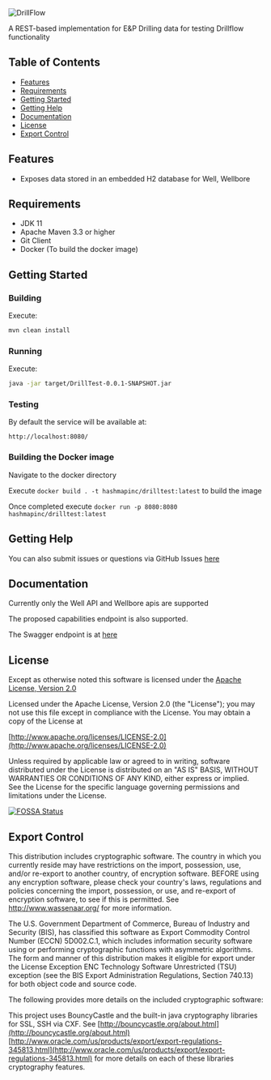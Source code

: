 <img src="https://s3.us-east-2.amazonaws.com/hm-witsml-server/drillFlowLogo.png" alt="DrillFlow"/>

A REST-based implementation for E&P Drilling data for testing Drillflow functionality

## Table of Contents
-   [Features](#features)
-   [Requirements](#requirements)
-   [Getting Started](#getting-started)
-   [Getting Help](#getting-help)
-   [Documentation](#documentation)
-   [License](#license)
-   [Export Control](#export-control)

## Features

-   Exposes data stored in an embedded H2 database for Well, Wellbore

## Requirements

-   JDK 11 
-   Apache Maven 3.3 or higher
-   Git Client
-   Docker (To build the docker image)

## Getting Started

### Building

Execute:

```bash
mvn clean install
```

### Running

Execute:

```bash
java -jar target/DrillTest-0.0.1-SNAPSHOT.jar
```

### Testing

By default the service will be available at:

`http://localhost:8080/`

### Building the Docker image

Navigate to the docker directory

Execute `docker build . -t hashmapinc/drilltest:latest` to build the image

Once completed execute `docker run -p 8080:8080 hashmapinc/drilltest:latest` 

## Getting Help
You can also submit issues or questions via GitHub Issues [here](https://github.com/hashmapinc/DrillTest/issues)

## Documentation

Currently only the Well API and Wellbore apis are supported

The proposed capabilities endpoint is also supported.

The Swagger endpoint is at [here](http://localhost:8080/swagger-ui.html)

## License

Except as otherwise noted this software is licensed under the
[Apache License, Version 2.0](http://www.apache.org/licenses/LICENSE-2.0.html)

Licensed under the Apache License, Version 2.0 (the "License");
you may not use this file except in compliance with the License.
You may obtain a copy of the License at

  [http://www.apache.org/licenses/LICENSE-2.0](http://www.apache.org/licenses/LICENSE-2.0)

Unless required by applicable law or agreed to in writing, software
distributed under the License is distributed on an "AS IS" BASIS,
WITHOUT WARRANTIES OR CONDITIONS OF ANY KIND, either express or implied.
See the License for the specific language governing permissions and
limitations under the License.

[![FOSSA Status](https://app.fossa.io/api/projects/git%2Bgithub.com%2Fhashmapinc%2FDrillflow.svg?type=large)](https://app.fossa.io/projects/git%2Bgithub.com%2Fhashmapinc%2FDrillflow?ref=badge_large)

## Export Control

This distribution includes cryptographic software. The country in which you
currently reside may have restrictions on the import, possession, use, and/or
re-export to another country, of encryption software. BEFORE using any
encryption software, please check your country's laws, regulations and
policies concerning the import, possession, or use, and re-export of encryption
software, to see if this is permitted. See <http://www.wassenaar.org/> for more
information.

The U.S. Government Department of Commerce, Bureau of Industry and Security
(BIS), has classified this software as Export Commodity Control Number (ECCN)
5D002.C.1, which includes information security software using or performing
cryptographic functions with asymmetric algorithms. The form and manner of this
distribution makes it eligible for export under the
License Exception ENC Technology Software Unrestricted (TSU) exception (see the
BIS Export Administration Regulations, Section 740.13) for both object code and
source code.

The following provides more details on the included cryptographic software:

This project uses BouncyCastle and the built-in
java cryptography libraries for SSL, SSH via CXF. See
[http://bouncycastle.org/about.html](http://bouncycastle.org/about.html)
[http://www.oracle.com/us/products/export/export-regulations-345813.html](http://www.oracle.com/us/products/export/export-regulations-345813.html)
for more details on each of these libraries cryptography features.
